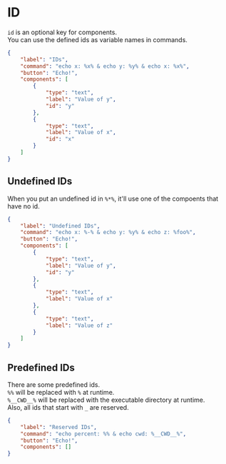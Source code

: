 # ID

`id` is an optional key for components.  
You can use the defined ids as variable names in commands.  

```json
{
    "label": "IDs",
    "command": "echo x: %x% & echo y: %y% & echo x: %x%",
    "button": "Echo!",
    "components": [
        {
            "type": "text",
            "label": "Value of y",
            "id": "y"
        },
        {
            "type": "text",
            "label": "Value of x",
            "id": "x"
        }
    ]
}
```

## Undefined IDs

When you put an undefined id in `%*%`, it'll use one of the compoents that have no id.

```json
{
    "label": "Undefined IDs",
    "command": "echo x: %-% & echo y: %y% & echo z: %foo%",
    "button": "Echo!",
    "components": [
        {
            "type": "text",
            "label": "Value of y",
            "id": "y"
        },
        {
            "type": "text",
            "label": "Value of x"
        },
        {
            "type": "text",
            "label": "Value of z"
        }
    ]
}
```

## Predefined IDs

There are some predefined ids.  
`%%` will be replaced with `%` at runtime.  
`%__CWD__%` will be replaced with the executable directory at runtime.  
Also, all ids that start with `_` are reserved.  

```json
{
    "label": "Reserved IDs",
    "command": "echo percent: %% & echo cwd: %__CWD__%",
    "button": "Echo!",
    "components": []
}
```
